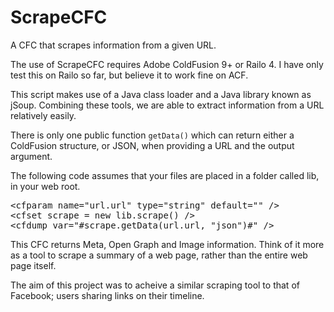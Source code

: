 ScrapeCFC
=========

A CFC that scrapes information from a given URL.

The use of ScrapeCFC requires Adobe ColdFusion 9+ or Railo 4. I have only test this on Railo so far, but believe it to work fine on ACF.

This script makes use of a Java class loader and a Java library known as jSoup. Combining these tools, we are able to extract information from a URL relatively easily.

There is only one public function <code>getData()</code> which can return either a ColdFusion structure, or JSON, when providing a URL and the output argument.

The following code assumes that your files are placed in a folder called lib, in your web root.

<pre>
&lt;cfparam name="url.url" type="string" default="" /&gt;
&lt;cfset scrape = new lib.scrape() /&gt;
&lt;cfdump var="#scrape.getData(url.url, "json")#" /&gt;
</pre>

This CFC returns Meta, Open Graph and Image information. Think of it more as a tool to scrape a summary of a web page, rather than the entire web page itself. 

The aim of this project was to acheive a similar scraping tool to that of Facebook; users sharing links on their timeline.

